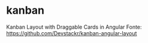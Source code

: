 # kanban
Kanban Layout with Draggable Cards in Angular
Fonte: https://github.com/Devstackr/kanban-angular-layout
